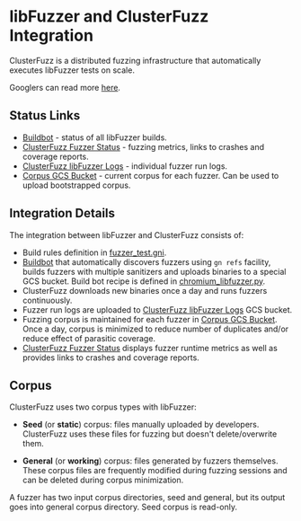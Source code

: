 # libFuzzer and ClusterFuzz Integration

ClusterFuzz is a distributed fuzzing infrastructure that automatically
executes libFuzzer tests on scale.

Googlers can read more [here](https://goto.google.com/clusterfuzz).

## Status Links

* [Buildbot] - status of all libFuzzer builds.
* [ClusterFuzz Fuzzer Status] - fuzzing metrics, links to crashes and coverage 
reports.
* [ClusterFuzz libFuzzer Logs] - individual fuzzer run logs.
* [Corpus GCS Bucket] - current corpus for each fuzzer. Can be used to upload
bootstrapped corpus.

## Integration Details

The integration between libFuzzer and ClusterFuzz consists of:

* Build rules definition in [fuzzer_test.gni].
* [Buildbot] that automatically discovers fuzzers using `gn refs` facility, 
builds fuzzers with multiple sanitizers and uploads binaries to a special
GCS bucket. Build bot recipe is defined in [chromium_libfuzzer.py].
* ClusterFuzz downloads new binaries once a day and runs fuzzers continuously.
* Fuzzer run logs are uploaded to [ClusterFuzz libFuzzer Logs] GCS bucket.
* Fuzzing corpus is maintained for each fuzzer in [Corpus GCS Bucket]. Once a day,
corpus is minimized to reduce number of duplicates and/or reduce effect of 
parasitic coverage. 
* [ClusterFuzz Fuzzer Status] displays fuzzer runtime 
metrics as well as provides links to crashes and coverage reports.


## Corpus
ClusterFuzz uses two corpus types with libFuzzer:

* **Seed** (or **static**) corpus: files manually uploaded by developers.
ClusterFuzz uses these files for fuzzing but doesn't delete/overwrite them.

* **General** (or **working**) corpus: files generated by fuzzers themselves.
These corpus files are frequently modified during fuzzing sessions and can be
deleted during corpus minimization.

A fuzzer has two input corpus directories, seed and general, but its output
goes into general corpus directory. Seed corpus is read-only.


[Buildbot]: https://build.chromium.org/p/chromium.fyi/buildslaves/slave43-c1
[chromium_libfuzzer.py]: https://code.google.com/p/chromium/codesearch#chromium/build/scripts/slave/recipes/chromium_libfuzzer.py
[ClusterFuzz Fuzzer Status]: https://clusterfuzz.com/v2/fuzzer-stats
[ClusterFuzz libFuzzer Logs]: https://console.cloud.google.com/storage/browser/clusterfuzz-libfuzzer-logs
[Corpus GCS Bucket]: https://console.cloud.google.com/storage/clusterfuzz-corpus/libfuzzer
[fuzzer_test.gni]: https://code.google.com/p/chromium/codesearch#chromium/src/testing/libfuzzer/fuzzer_test.gni
